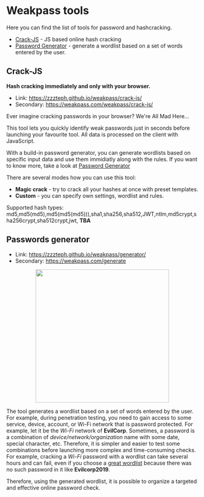 # Weakpass tools

Here you can find the list of tools for password and hashcracking.

- [Crack-JS](https://zzzteph.github.io/weakpass/crack-js/) - JS based online hash cracking
- [Password Generator](https://zzzteph.github.io/weakpass/generator/) - generate a wordlist based on a set of words entered by the user.

## Crack-JS
**Hash cracking immediately and only with your browser.**
- Link: https://zzzteph.github.io/weakpass/crack-js/
- Secondary: https://weakpass.com/weakpass/crack-js/

Ever imagine cracking passwords in your browser? We're All Mad Here...

This tool lets you quickly identify weak passwords just in seconds before launching your favourite tool. All data is processed on the client with JavaScript.

With a build-in password generator, you can generate wordlists based on specific input data and use them immidiatly along with the rules. If you want to know more, take a look at [Password Generator](https://zzzteph.github.io/weakpass/generator/)

There are several modes how you can use this tool:

- **Magic crack** - try to crack all your hashes at once with preset templates.
- **Custom** - you can specify own settings, wordlist and rules.

Supported hash types: md5,md5(md5),md5(md5(md5))),sha1,sha256,sha512,JWT,ntlm,md5crypt,sha256crypt,sha512crypt,jwt, **TBA**

## Passwords generator
- Link: https://zzzteph.github.io/weakpass/generator/
- Secondary: https://weakpass.com/generate

<p align="center">
  <img src="https://github.com/zzzteph/weakpass/blob/main/generator/sample.png?raw=true"  height="350">
</p>

The tool generates a wordlist based on a set of words entered by the user.
For example, during penetration testing, you need to gain access to some service, device, account, or Wi-Fi network that is password protected. For example, let it be the _Wi-Fi_ network of **EvilCorp**. Sometimes, a password is a combination of _device/network/organization_ name with some date, special character, etc. Therefore, it is simpler and easier to test some combinations before launching more complex and time-consuming checks. For example, cracking a _Wi-Fi_ password with a wordlist can take several hours and can fail, even if you choose a [great wordlist](https://weakpass.com/wordlist/1950) because there was no such password in it like **Evilcorp2019**. 

Therefore, using the generated wordlist, it is possible to organize a targeted and effective online password check.
